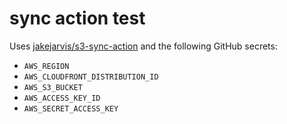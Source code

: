 # sync action test

Uses [jakejarvis/s3-sync-action](https://github.com/jakejarvis/s3-sync-action) and the following GitHub secrets:

* `AWS_REGION`
* `AWS_CLOUDFRONT_DISTRIBUTION_ID`
* `AWS_S3_BUCKET`
* `AWS_ACCESS_KEY_ID`
* `AWS_SECRET_ACCESS_KEY`
